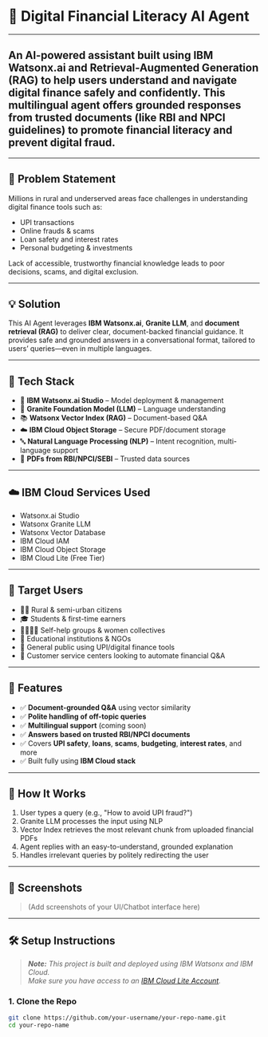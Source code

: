 # 🦾 Digital Financial Literacy AI Agent
---
An AI-powered assistant built using **IBM Watsonx.ai** and **Retrieval-Augmented Generation (RAG)** to help users understand and navigate digital finance **safely and confidently**. This multilingual agent offers grounded responses from trusted documents (like RBI and NPCI guidelines) to promote financial literacy and prevent digital fraud.
---

---

## 🧩 Problem Statement

Millions in rural and underserved areas face challenges in understanding digital finance tools such as:

- UPI transactions
- Online frauds & scams
- Loan safety and interest rates
- Personal budgeting & investments

Lack of accessible, trustworthy financial knowledge leads to poor decisions, scams, and digital exclusion.

---

## 💡 Solution

This AI Agent leverages **IBM Watsonx.ai**, **Granite LLM**, and **document retrieval (RAG)** to deliver clear, document-backed financial guidance. It provides safe and grounded answers in a conversational format, tailored to users’ queries—even in multiple languages.

---

## 🧠 Tech Stack

- 💬 **IBM Watsonx.ai Studio** – Model deployment & management  
- 🧠 **Granite Foundation Model (LLM)** – Language understanding  
- 📚 **Watsonx Vector Index (RAG)** – Document-based Q&A  
- ☁️ **IBM Cloud Object Storage** – Secure PDF/document storage  
- 🔤 **Natural Language Processing (NLP)** – Intent recognition, multi-language support  
- 📄 **PDFs from RBI/NPCI/SEBI** – Trusted data sources

---

## ☁️ IBM Cloud Services Used

- Watsonx.ai Studio  
- Watsonx Granite LLM  
- Watsonx Vector Database  
- IBM Cloud IAM  
- IBM Cloud Object Storage  
- IBM Cloud Lite (Free Tier)

---

## 👥 Target Users

- 🧑‍🌾 Rural & semi-urban citizens  
- 🎓 Students & first-time earners  
- 👨‍👩‍👧‍👦 Self-help groups & women collectives  
- 🏫 Educational institutions & NGOs  
- 📱 General public using UPI/digital finance tools  
- 🏢 Customer service centers looking to automate financial Q&A

---

## 🔑 Features

- ✅ **Document-grounded Q&A** using vector similarity  
- ✅ **Polite handling of off-topic queries**  
- ✅ **Multilingual support** (coming soon)  
- ✅ **Answers based on trusted RBI/NPCI documents**  
- ✅ Covers **UPI safety**, **loans**, **scams**, **budgeting**, **interest rates**, and more  
- ✅ Built fully using **IBM Cloud stack**

---

## 🚀 How It Works

1. User types a query (e.g., "How to avoid UPI fraud?")
2. Granite LLM processes the input using NLP
3. Vector Index retrieves the most relevant chunk from uploaded financial PDFs
4. Agent replies with an easy-to-understand, grounded explanation
5. Handles irrelevant queries by politely redirecting the user

---

## 📸 Screenshots

> (Add screenshots of your UI/Chatbot interface here)

---

## 🛠️ Setup Instructions

> _**Note:** This project is built and deployed using IBM Watsonx and IBM Cloud._  
> _Make sure you have access to an [IBM Cloud Lite Account](https://cloud.ibm.com/registration)._  

### 1. Clone the Repo

```bash
git clone https://github.com/your-username/your-repo-name.git
cd your-repo-name
